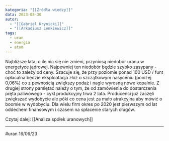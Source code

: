 ```yaml
---
kategoria: "[[Źródła wiedzy]]"
data: 2023-08-30
autor:
  - "[[Gabriel Krynicki]]"
  - "[[Arkadiusz Lenkiewicz]]"
tags:
  - uran
  - energia
  - atom
---
```

Najbliższe lata, o ile nic się nie zmieni, przyniosą niedobór uranu w energetyce jądrowej. Najpewniej ten niedobór będzie szybko zasypany - choć to zależy od ceny. Szacuje się, że przy poziomie ponad 100 USD / funt opłacalna będzie eksploatacja złóż o szczątkowym nasyceniu (poniżej 0,06%) co z pewnością zwiększy podaż i nagle wyrosną nowe kopalnie. Z drugiej strony pamiętać należy o tym, że od zamówienia do dostarczenia pręta paliwowego - cykl produkcyjny trwa 2 lata. Producenci już zaczęli zwiększać wydobycie ale póki co cena jest za mało atrakcyjna aby mówić o boomie w wydobyciu. Dla wielu firm okres po 2020 jest pierwszym od lat oddechem finansowym i czasem na spłacenie starych długów.

Czytaj dalej: [[Analiza spółek uranowych]]

-----------------
#uran 16/06/23

